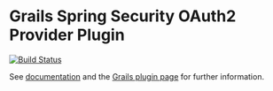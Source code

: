 Grails Spring Security OAuth2 Provider Plugin
=============================================
[![Build Status](https://travis-ci.org/bluesliverx/grails-spring-security-oauth2-provider.svg?branch=master)](https://travis-ci.org/bluesliverx/grails-spring-security-oauth2-provider)

See [documentation](http://bluesliverx.github.io/grails-spring-security-oauth2-provider/) and the
[Grails plugin page](http://plugins.grails.org/plugin/bluesliverx/spring-security-oauth2-provider) for further information.
